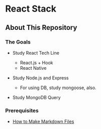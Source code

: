 # React Stack

## About This Repository

### The Goals

 - Study React Tech Line
    - React.js + Hook
    - React Native

 - Study Node.js and Express
    - For using DB, study mongoose, also.

 - Study MongoDB Query

### Prerequisites
 - [How to Make Markdown Files](./[Material]/Markdown_Guide.md)